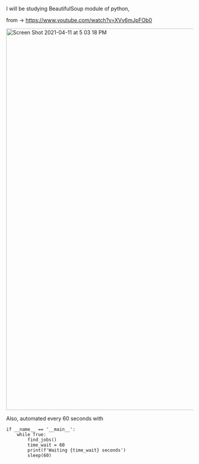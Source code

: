 I will be studying BeautifulSoup module of python,

from -> https://www.youtube.com/watch?v=XVv6mJpFOb0

<img width="1025" alt="Screen Shot 2021-04-11 at 5 03 18 PM" src="https://user-images.githubusercontent.com/31994778/114307339-d402ac80-9ae7-11eb-9270-f0657aa3962a.png">

Also, automated every 60 seconds with

```
if __name__ == '__main__':
    while True:
        find_jobs()
        time_wait = 60
        print(f'Waiting {time_wait} seconds')
        sleep(60)
```
